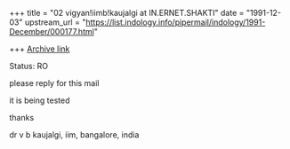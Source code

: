 +++
title = "02 vigyan!iimb!kaujalgi at IN.ERNET.SHAKTI"
date = "1991-12-03"
upstream_url = "https://list.indology.info/pipermail/indology/1991-December/000177.html"

+++
[Archive link](https://list.indology.info/pipermail/indology/1991-December/000177.html)




Status: RO

please reply for this mail



it is being tested


   thanks

 dr v b kaujalgi, iim, bangalore, india









